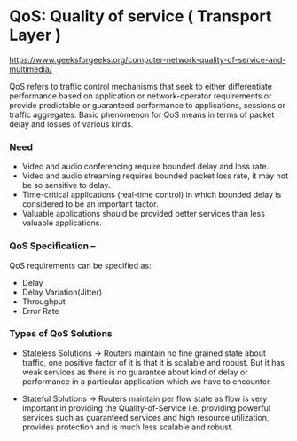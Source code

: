 # QoS: Quality of service ( Transport Layer )

https://www.geeksforgeeks.org/computer-network-quality-of-service-and-multimedia/

QoS refers to traffic control mechanisms that seek to either differentiate performance based on application or network-operator requirements or provide predictable or guaranteed performance to applications, sessions or traffic aggregates. Basic phenomenon for QoS means in terms of packet delay and losses of various kinds.

### Need

- Video and audio conferencing require bounded delay and loss rate.
- Video and audio streaming requires bounded packet loss rate, it may not be so sensitive to delay.
- Time-critical applications (real-time control) in which bounded delay is considered to be an important factor.
- Valuable applications should be provided better services than less valuable applications.

### QoS Specification –
QoS requirements can be specified as:

- Delay
- Delay Variation(Jitter)
- Throughput
- Error Rate

### Types of QoS Solutions 

- Stateless Solutions -> Routers maintain no fine grained state about traffic, one positive factor of it is that it is scalable and robust. But it has weak services as there is no guarantee about kind of delay or performance in a particular application which we have to encounter.

- Stateful Solutions -> Routers maintain per flow state as flow is very important in providing the Quality-of-Service i.e. providing powerful services such as guaranteed services and high resource utilization, provides protection and is much less scalable and robust. 